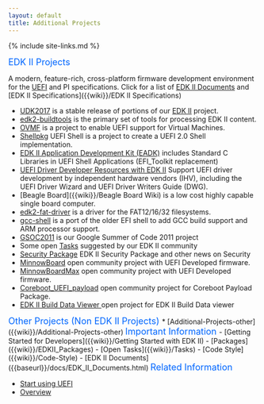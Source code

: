 ```yaml
---
layout: default
title: Additional Projects
---
```

{% include site-links.md %}

<MTMarkdownOptions output='html4'>
<font color="#0066FF" size="4">
EDK II Projects
</font>
</MTMarkdownOptions>

A modern, feature-rich, cross-platform firmware development environment for the [UEFI](http://uefi.org) and PI specifications. Click for a list of <a href="{{baseurl}}/docs/EDK_II_Documents.html">EDK II Documents</a>   and [EDK II Specifications]({{wiki}}/EDK II Specifications)


* [UDK2017]({{wiki}}/UDK2017) is a stable release of portions of our [EDK II]({{baseurl}}/edk2) project.
* [edk2-buildtools]({{wiki}}/edk2-buildtools) is the primary set of tools for processing EDK II content. 
* [OVMF]({{baseurl}}/ovmf/) is a project to enable UEFI support for Virtual Machines.
* [Shellpkg]({{wiki}}/Shellpkg) UEFI Shell is a project to create a UEFI 2.0 Shell implementation.
* [EDK II Application Development Kit (EADK)]({{wiki}}/EDKII-EADK) includes Standard C Libraries in UEFI Shell Applications (EFI_Toolkit replacement)
* [UEFI Driver Developer Resources with EDK II]({{wiki}}/Driver-Developer) Support UEFI driver development by independent hardware vendors (IHV), including the UEFI Driver Wizard and UEFI Driver Writers Guide (DWG).
* [Beagle Board]({{wiki}}/Beagle Board Wiki) is a low cost highly capable single board computer.
* [edk2-fat-driver]({{wiki}}/edk2-fat-driver) is a driver for the FAT12/16/32 filesystems.
* [gcc-shell]({{wiki}}/gcc-shell) is a port of the older EFI shell to add GCC build support and ARM processor support.
* [GSOC2011]({{wiki}}/GSOC2011) is our Google Summer of Code 2011 project
* Some open [Tasks]({{wiki}}/Tasks) suggested by our EDK II community
* [Security Package]({{wiki}}/SecurityPkg) EDK II Security Package and other news on Security 
* [MinnowBoard]({{wiki}}/MinnowBoard) open community project with UEFI Developed firmware. 
* [MinnowBoardMax]({{wiki}}/MinnowBoardMax) open community project with UEFI Developed firmware. 
* [Coreboot_UEFI_payload]({{wiki}}/Coreboot_UEFI_payload) open community project for Coreboot Payload Package.
* [EDK II Build Data Viewer ](https://github.com/01org/edkiibuilddataviewer) open project for EDK II Build Data viewer

<MTMarkdownOptions output='html4'>
<font color="#0066FF" size="4">
Other Projects (Non EDK II Projects)
</font>
</MTMarkdownOptions>
* [Additional-Projects-other]({{wiki}}/Additional-Projects-other)

<MTMarkdownOptions output='html4'>
<font color="#0066FF" size="4">
Important Information
</font>
</MTMarkdownOptions>
-   [Getting Started for Developers]({{wiki}}/Getting Started with EDK II)
-   [Packages]({{wiki}}/EDKII_Packages)
-   [Open Tasks]({{wiki}}/Tasks)
-   [Code Style]({{wiki}}/Code-Style)
-   [EDK II Documents]({{baseurl}}/docs/EDK_II_Documents.html)


<MTMarkdownOptions output='html4'>
<font color="#0066FF" size="4">
Related Information
</font>
</MTMarkdownOptions>

-   [Start using UEFI](https://github.com/tianocore/tianocore.github.io/wiki/Start_using_UEFI)
-   [Overview](https://github.com/tianocore/tianocore.github.io/wiki/EDK_II_Overview)
